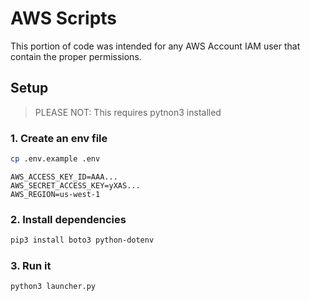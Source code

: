 # AWS Scripts

This portion of code was intended for any AWS Account IAM user that contain the proper permissions.

## Setup

> PLEASE NOT: This requires pytnon3 installed

### 1. Create an env file

```bash
cp .env.example .env
```

```.env
AWS_ACCESS_KEY_ID=AAA...
AWS_SECRET_ACCESS_KEY=yXAS...
AWS_REGION=us-west-1
```

### 2. Install dependencies

```bash
pip3 install boto3 python-dotenv
```

### 3. Run it

```bash
python3 launcher.py
```
